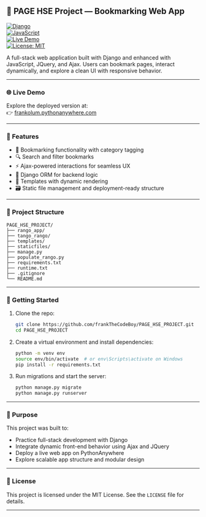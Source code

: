 ## 🔖 PAGE HSE Project — Bookmarking Web App

[![Django](https://img.shields.io/badge/Django-4.x-green?logo=django)](https://www.djangoproject.com/)  
[![JavaScript](https://img.shields.io/badge/JavaScript-ES6-yellow?logo=javascript)](https://developer.mozilla.org/en-US/docs/Web/JavaScript)  
[![Live Demo](https://img.shields.io/badge/Live-Demo-blue?logo=pythonanywhere)](https://frankolum.pythonanywhere.com)  
[![License: MIT](https://img.shields.io/badge/License-MIT-green.svg)](https://opensource.org/licenses/MIT)

A full-stack web application built with Django and enhanced with JavaScript, JQuery, and Ajax. Users can bookmark pages, interact dynamically, and explore a clean UI with responsive behavior.

---

### 🌐 Live Demo

Explore the deployed version at:  
👉 [frankolum.pythonanywhere.com](https://frankolum.pythonanywhere.com)

---

### 🧩 Features

- 📌 Bookmarking functionality with category tagging  
- 🔍 Search and filter bookmarks  
- ⚡ Ajax-powered interactions for seamless UX  
- 🧠 Django ORM for backend logic  
- 🎨 Templates with dynamic rendering  
- 🗃️ Static file management and deployment-ready structure

---

### 📁 Project Structure

```plaintext
PAGE_HSE_PROJECT/
├── rango_app/
├── tango_rango/
├── templates/
├── staticfiles/
├── manage.py
├── populate_rango.py
├── requirements.txt
├── runtime.txt
├── .gitignore
└── README.md
```

---

### 🚀 Getting Started

1. Clone the repo:
   ```bash
   git clone https://github.com/frankTheCodeBoy/PAGE_HSE_PROJECT.git
   cd PAGE_HSE_PROJECT
   ```

2. Create a virtual environment and install dependencies:
   ```bash
   python -m venv env
   source env/bin/activate  # or env\Scripts\activate on Windows
   pip install -r requirements.txt
   ```

3. Run migrations and start the server:
   ```bash
   python manage.py migrate
   python manage.py runserver
   ```

---

### 🎯 Purpose

This project was built to:
- Practice full-stack development with Django  
- Integrate dynamic front-end behavior using Ajax and JQuery  
- Deploy a live web app on PythonAnywhere  
- Explore scalable app structure and modular design

---

### 📜 License

This project is licensed under the MIT License. See the `LICENSE` file for details.

---

